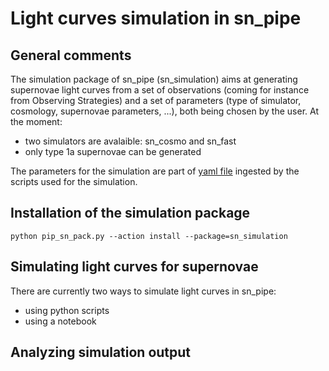 # Light curves simulation in sn_pipe

## General comments

The simulation package of sn_pipe (sn_simulation) aims at generating supernovae light curves from a set of observations (coming for instance from Observing Strategies) and a set of parameters (type of simulator, cosmology, supernovae parameters, ...), both being chosen by the user. At the moment:
 - two simulators are avalaible: sn_cosmo and sn_fast
 - only type 1a supernovae can be generated

The parameters for the simulation are part of  [yaml file](../../input/simulation/param_simulation_gen.yaml) ingested by the scripts used for the simulation.
 


## Installation of the simulation package

```
python pip_sn_pack.py --action install --package=sn_simulation
```

## Simulating light curves for supernovae

There are currently two ways to simulate light curves in sn_pipe:
   - using python scripts
   - using a notebook


## Analyzing simulation output



